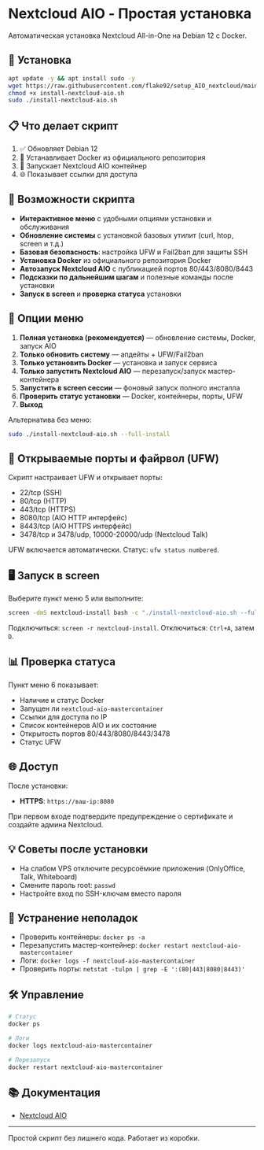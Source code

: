 # Nextcloud AIO - Простая установка

Автоматическая установка Nextcloud All-in-One на Debian 12 с Docker.

## 🚀 Установка

```bash
apt update -y && apt install sudo -y
wget https://raw.githubusercontent.com/flake92/setup_AIO_nextcloud/main/install-nextcloud-aio.sh
chmod +x install-nextcloud-aio.sh
sudo ./install-nextcloud-aio.sh
```

## 📋 Что делает скрипт

1. ✅ Обновляет Debian 12
2. 🐳 Устанавливает Docker из официального репозитория
3. 🚀 Запускает Nextcloud AIO контейнер
4. 🌐 Показывает ссылки для доступа

## 🧰 Возможности скрипта

- **Интерактивное меню** с удобными опциями установки и обслуживания
- **Обновление системы** с установкой базовых утилит (curl, htop, screen и т.д.)
- **Базовая безопасность**: настройка UFW и Fail2ban для защиты SSH
- **Установка Docker** из официального репозитория Docker
- **Автозапуск Nextcloud AIO** с публикацией портов 80/443/8080/8443
- **Подсказки по дальнейшим шагам** и полезные команды после установки
- **Запуск в screen** и **проверка статуса** установки

## 🧭 Опции меню

1. **Полная установка (рекомендуется)** — обновление системы, Docker, запуск AIO
2. **Только обновить систему** — апдейты + UFW/Fail2ban
3. **Только установить Docker** — установка и запуск сервиса
4. **Только запустить Nextcloud AIO** — перезапуск/запуск мастер-контейнера
5. **Запустить в screen сессии** — фоновый запуск полного инсталла
6. **Проверить статус установки** — Docker, контейнеры, порты, UFW
0. **Выход**

Альтернатива без меню:

```bash
sudo ./install-nextcloud-aio.sh --full-install
```

## 🔐 Открываемые порты и файрвол (UFW)

Скрипт настраивает UFW и открывает порты:

- 22/tcp (SSH)
- 80/tcp (HTTP)
- 443/tcp (HTTPS)
- 8080/tcp (AIO HTTP интерфейс)
- 8443/tcp (AIO HTTPS интерфейс)
- 3478/tcp и 3478/udp, 10000-20000/udp (Nextcloud Talk)

UFW включается автоматически. Статус: `ufw status numbered`.

## 🖥️ Запуск в screen

Выберите пункт меню 5 или выполните:

```bash
screen -dmS nextcloud-install bash -c "./install-nextcloud-aio.sh --full-install; exec bash"
```

Подключиться: `screen -r nextcloud-install`.
Отключиться: `Ctrl+A`, затем `D`.

## 📊 Проверка статуса

Пункт меню 6 показывает:

- Наличие и статус Docker
- Запущен ли `nextcloud-aio-mastercontainer`
- Ссылки для доступа по IP
- Список контейнеров AIO и их состояние
- Открытость портов 80/443/8080/8443/3478
- Статус UFW

## 🌐 Доступ

После установки:

- **HTTPS**: `https://ваш-ip:8080`

При первом входе подтвердите предупреждение о сертификате и создайте админа Nextcloud.

## 💡 Советы после установки

- На слабом VPS отключите ресурсоёмкие приложения (OnlyOffice, Talk, Whiteboard)
- Смените пароль root: `passwd`
- Настройте вход по SSH-ключам вместо пароля

## 🧩 Устранение неполадок

- Проверить контейнеры: `docker ps -a`
- Перезапустить мастер-контейнер: `docker restart nextcloud-aio-mastercontainer`
- Логи: `docker logs -f nextcloud-aio-mastercontainer`
- Проверить порты: `netstat -tulpn | grep -E ':(80|443|8080|8443)'`

## 🛠️ Управление

```bash
# Статус
docker ps

# Логи
docker logs nextcloud-aio-mastercontainer

# Перезапуск
docker restart nextcloud-aio-mastercontainer
```

## 📚 Документация

- [Nextcloud AIO](https://github.com/nextcloud/all-in-one)

---

Простой скрипт без лишнего кода. Работает из коробки.
